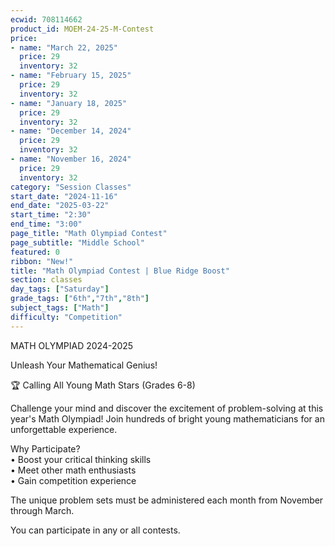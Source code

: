 ```yaml
---
ecwid: 708114662
product_id: MOEM-24-25-M-Contest
price:
- name: "March 22, 2025"
  price: 29
  inventory: 32
- name: "February 15, 2025"
  price: 29
  inventory: 32
- name: "January 18, 2025"
  price: 29
  inventory: 32
- name: "December 14, 2024"
  price: 29
  inventory: 32
- name: "November 16, 2024"
  price: 29
  inventory: 32
category: "Session Classes"
start_date: "2024-11-16"
end_date: "2025-03-22"
start_time: "2:30"
end_time: "3:00"
page_title: "Math Olympiad Contest"
page_subtitle: "Middle School"
featured: 0
ribbon: "New!"
title: "Math Olympiad Contest | Blue Ridge Boost"
section: classes
day_tags: ["Saturday"]
grade_tags: ["6th","7th","8th"]
subject_tags: ["Math"]
difficulty: "Competition"
---
```

<p>MATH OLYMPIAD 2024-2025</p><p> Unleash Your Mathematical Genius!</p><p>🏆 Calling All Young Math Stars (Grades 6-8)</p><p>Challenge your mind and discover the excitement of problem-solving at this year's Math Olympiad! Join hundreds of bright young mathematicians for an unforgettable experience.</p><p>Why Participate?<br> • Boost your critical thinking skills<br> • Meet other math enthusiasts<br> • Gain competition experience</p><p>The unique problem sets must be administered each month from November through March.</p><p>You can participate in any or all contests.<br><br></p>

